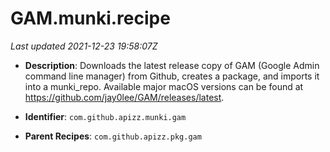# GAM.munki.recipe

_Last updated 2021-12-23 19:58:07Z_

- **Description**: Downloads the latest release copy of GAM (Google Admin command line manager) from Github, creates a package, and imports it into a munki_repo. Available major macOS versions can be found at https://github.com/jay0lee/GAM/releases/latest.

- **Identifier**: `com.github.apizz.munki.gam`

- **Parent Recipes**: `com.github.apizz.pkg.gam`